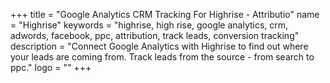 +++
title = "Google Analytics CRM Tracking For Highrise - Attributio"
name = "Highrise"
keywords = "highrise, high rise, google analytics, crm, adwords, facebook, ppc, attribution, track leads, conversion tracking"
description = "Connect Google Analytics with Highrise to find out where your leads are coming from. Track leads from the source - from search to ppc."
logo = ""
+++
